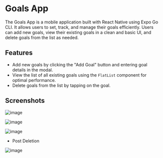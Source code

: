 # Goals App

The Goals App is a mobile application built with React Native using Expo Go CLI. It allows users to set, track, and manage their goals efficiently. Users can add new goals, view their existing goals in a clean and basic UI, and delete goals from the list as needed.

## Features

- Add new goals by clicking the "Add Goal" button and entering goal details in the modal.
- View the list of all existing goals using the `FlatList` component for optimal performance.
- Delete goals from the list by tapping on the goal.

## Screenshots

![image](https://github.com/akshaykamath45/Goals-App/assets/73344382/9c959c7a-4ee4-4e76-9f25-11a441416e5e)

![image](https://github.com/akshaykamath45/Goals-App/assets/73344382/3fbedc68-9385-4b75-947e-4def522949db)

![image](https://github.com/akshaykamath45/Goals-App/assets/73344382/efd996cc-ba8b-44da-b166-39ecd6a51da0)

- Post Deletion

![image](https://github.com/akshaykamath45/Goals-App/assets/73344382/cf5d396c-2286-4d23-9cc4-22a087dd0dce)


